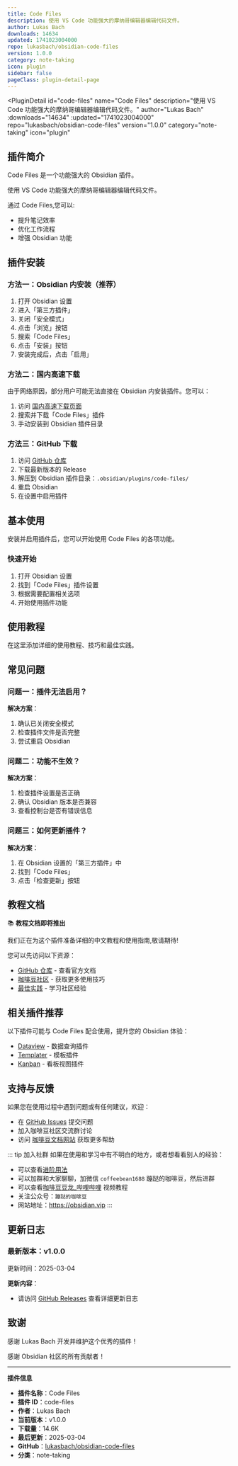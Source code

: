 ```yaml
---
title: Code Files
description: 使用 VS Code 功能强大的摩纳哥编辑器编辑代码文件。
author: Lukas Bach
downloads: 14634
updated: 1741023004000
repo: lukasbach/obsidian-code-files
version: 1.0.0
category: note-taking
icon: plugin
sidebar: false
pageClass: plugin-detail-page
---
```


<PluginDetail
  id="code-files"
  name="Code Files"
  description="使用 VS Code 功能强大的摩纳哥编辑器编辑代码文件。"
  author="Lukas Bach"
  :downloads="14634"
  :updated="1741023004000"
  repo="lukasbach/obsidian-code-files"
  version="1.0.0"
  category="note-taking"
  icon="plugin"
>

<!-- AUTO_GENERATED_START -->
## 插件简介

Code Files 是一个功能强大的 Obsidian 插件。

使用 VS Code 功能强大的摩纳哥编辑器编辑代码文件。

通过 Code Files,您可以:

- 提升笔记效率
- 优化工作流程
- 增强 Obsidian 功能

<!-- AUTO_GENERATED_END -->

<!-- AUTO_GENERATED_START -->
## 插件安装

### 方法一：Obsidian 内安装（推荐）

1. 打开 Obsidian 设置
2. 进入「第三方插件」
3. 关闭「安全模式」
4. 点击「浏览」按钮
5. 搜索「Code Files」
6. 点击「安装」按钮
7. 安装完成后，点击「启用」

### 方法二：国内高速下载

由于网络原因，部分用户可能无法直接在 Obsidian 内安装插件。您可以：

1. 访问 [国内高速下载页面](/zh/documentation/obsidian-plugins-download.html)
2. 搜索并下载「Code Files」插件
3. 手动安装到 Obsidian 插件目录

### 方法三：GitHub 下载

1. 访问 [GitHub 仓库](https://github.com/lukasbach/obsidian-code-files)
2. 下载最新版本的 Release
3. 解压到 Obsidian 插件目录：`.obsidian/plugins/code-files/`
4. 重启 Obsidian
5. 在设置中启用插件

## 基本使用

安装并启用插件后，您可以开始使用 Code Files 的各项功能。

### 快速开始

1. 打开 Obsidian 设置
2. 找到「Code Files」插件设置
3. 根据需要配置相关选项
4. 开始使用插件功能

<!-- AUTO_GENERATED_END -->

<!-- CUSTOM_CONTENT_START:tutorial -->
## 使用教程

在这里添加详细的使用教程、技巧和最佳实践。

<!-- CUSTOM_CONTENT_END:tutorial -->

<!-- SHARED_CONTENT_START -->
## 常见问题

### 问题一：插件无法启用？

**解决方案**：
1. 确认已关闭安全模式
2. 检查插件文件是否完整
3. 尝试重启 Obsidian

### 问题二：功能不生效？

**解决方案**：
1. 检查插件设置是否正确
2. 确认 Obsidian 版本是否兼容
3. 查看控制台是否有错误信息

### 问题三：如何更新插件？

**解决方案**：
1. 在 Obsidian 设置的「第三方插件」中
2. 找到「Code Files」
3. 点击「检查更新」按钮

## 教程文档

📚 **教程文档即将推出**

我们正在为这个插件准备详细的中文教程和使用指南,敬请期待!

您可以先访问以下资源：
- [GitHub 仓库](https://github.com/lukasbach/obsidian-code-files) - 查看官方文档
- [咖啡豆社区](/zh/bases/) - 获取更多使用技巧
- [最佳实践](/zh/best-practices/) - 学习社区经验

## 相关插件推荐

以下插件可能与 Code Files 配合使用，提升您的 Obsidian 体验：

- [Dataview](/zh/plugins/dataview.html) - 数据查询插件
- [Templater](/zh/plugins/templater-obsidian.html) - 模板插件
- [Kanban](/zh/plugins/obsidian-kanban.html) - 看板视图插件

## 支持与反馈

如果您在使用过程中遇到问题或有任何建议，欢迎：

- 在 [GitHub Issues](https://github.com/lukasbach/obsidian-code-files/issues) 提交问题
- 加入咖啡豆社区交流群讨论
- 访问 [咖啡豆文档网站](https://obsidian.vip) 获取更多帮助

::: tip 加入社群
如果在使用和学习中有不明白的地方，或者想看看别人的经验：
- 可以查看[进阶用法](/zh/advanced)
- 可以加群和大家聊聊，加微信 `coffeebean1688` 蹦跶的咖啡豆，然后进群
- 可以查看[咖啡豆豆龙_哔哩哔哩](https://space.bilibili.com/618777356) 视频教程
- 关注公众号：`蹦跶的咖啡豆`
- 网站地址：https://obsidian.vip
:::
<!-- SHARED_CONTENT_END -->

<!-- AUTO_GENERATED_START -->
## 更新日志

### 最新版本：v1.0.0

更新时间：2025-03-04

**更新内容**：
- 请访问 [GitHub Releases](https://github.com/lukasbach/obsidian-code-files/releases) 查看详细更新日志

## 致谢

感谢 Lukas Bach 开发并维护这个优秀的插件！

感谢 Obsidian 社区的所有贡献者！

---

**插件信息**
- **插件名称**：Code Files
- **插件 ID**：code-files
- **作者**：Lukas Bach
- **当前版本**：v1.0.0
- **下载量**：14.6K
- **最后更新**：2025-03-04
- **GitHub**：[lukasbach/obsidian-code-files](https://github.com/lukasbach/obsidian-code-files)
- **分类**：note-taking
<!-- AUTO_GENERATED_END -->

</PluginDetail>

